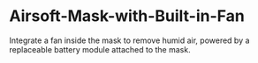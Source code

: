 # Airsoft-Mask-with-Built-in-Fan
Integrate a fan inside the mask to remove humid air, powered by a replaceable battery module attached to the mask.
